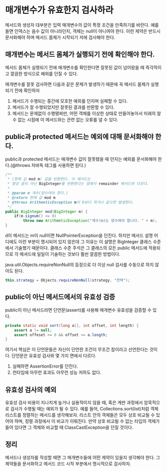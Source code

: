 # 매개변수가 유효한지 검사하라
메서드와 생성자 대부분은 입력 매개변수의 값이 특정 조건을 만족하기를 바란다. 예를 들면 인덱스는 음수 값이 아니라던지, 객체는 null이 아니여야 한다. 이런 제약은 반드시 문서화해야 하며 
메서드 몸체가 시작되기 저에 검사해야 한다. 

## 매개변수는 메서드 몸체가 실행되기 전에 확인해야 한다. 
메서드 몸체가 실행되기 전에 매개변수를 확인한다면 잘못된 값이 넘어왔을 때 즉각적이고 깔끔한 방식으로 예외를 던질 수 있다. 

매개변수를 잘못 검사하면 다음과 같은 문제가 발생하기 때문에 꼭 메서드 몸체가 실행되기 전에 확인하자
1. 메서드가 수행되는 중간에 모호한 예외를 던지며 실패할 수 있다.
2. 메서드가 잘 수행되었지만 잘못된 결과를 반환할 수 있다.
3. 메서드는 문제없이 수행됐찌만, 어떤 객체를 이상한 상태로 만들어놓아서 미래의 알 수 없는 시점에 이 메서드와는 관련 없는 오류를 낼 수 있다.

## public과 protected 메서드는 예외에 대해 문서화해야 한다.
public과 protected 메서드는 매개변수 값이 잘못됐을 때 던지는 예외를 문서화해야 한다.(@throws 자바독 태그를 사용하면 된다.) 

~~~java
/**
 * (현재 값 mod m) 값을 반환한다. 이 메서드는 
 * 항상 음이 아닌 BigInteger를 반환한다는 점에서 remainder 메서드와 다르다.
 * 
 * @param m 개수(양수여야 한다.)
 * @return 현재 값 mod m
 * @throws ArithmeticException m이 0보다 작거나 같으면 발생한다.
 */
public BigInteger mod(BigInteger m) {
    if(m.signum() <= 0)
        throw new ArithmeticException("계수(m)는 양수여야 합니다. " + m);
}
~~~

d이 메서드는 m이 null이면 NullPointerException을 던진다. 하지만 메서드 설명 어디에도 이런 부분이 명시되어 있지 않은데 그 이유는 이 설명은 BigInteger 클래스 수준에서 기술했기 때문이다.
클래스 수준 주석은 그 클래스의 모든 public 메서드에 적용되므로 각 메셔드에 일일이 기술하는 것보다 훨씬 깔끔한 방법이다. 

java.util.Objects.requireNonNull의 등장으로 더 이상 null 검사를 수동으로 하지 않아도 된다. 
~~~java
this.strategy = Objects.requireNonNull(strategy, "전략");
~~~

## public이 아닌 메서드에서의 유효성 검증
   public이 아닌 메서드라면 단언문(assert)를 사용해 매개변수 유효성을 검증할 수 있다. 
~~~java
private static void sort(long a[], int offset, int length) {
    assert a != null;
    assert offeset >= 0 && offset <= a.length;
}
~~~

여기서 핵심은 이 단언문들은 자신이 단언한 조건이 무조건 참이라고 선언한다는 것이다. 단언문은 유효성 검사와 몇 가지 면에서 다르다.
1. 실패하면 AssertionError를 던진다.
2. 런타임에 아무런 효과도 아무런 성능 저하도 없다.

## 유효성 검사의 예외
유효성 검사 비용이 지나치게 높거나 실용적이지 않을 때, 혹은 계싼 과정에서 암묵적으로 검사가 수행될 때는 예외가 될 수 있다.
예를 들어, Collections.sort(list)처럼 객체 리스트를 정렬하는 메서드를 생각해보자. 리스트 안의 객체들은 모두 상호 비교될 수 있어야 하며, 정렬 과정에서 이 비교가 이뤄진다.
만약 상호 비교될 수 없는 타입의 객체가 들어 있다면 그 객체와 비교할 때 ClassCastException을 던질 것이다. 

## 정리
메서드나 생성자를 작성할 때면 그 매개변수들에 어떤 제약이 있을지 생각해야 한다. 그 제약들을 문서화하고 메서드 코드 시작 부분에서 명시적으로 검사하자. 

 